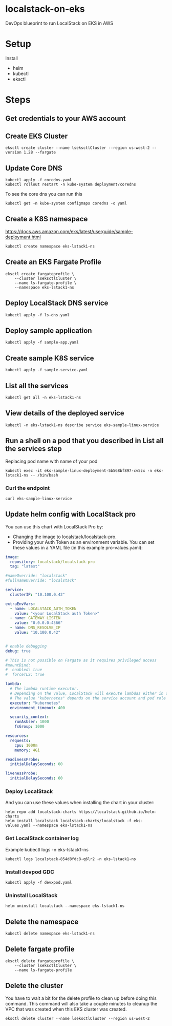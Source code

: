 # localstack-on-eks
DevOps blueprint to run LocalStack on EKS in AWS

# Setup
Install 
- helm
- kubectl
- eksctl

# Steps
## Get credentials to your AWS account

## Create EKS Cluster 
```shell
eksctl create cluster --name lseksctlCluster --region us-west-2 --version 1.28 --fargate
```

## Update Core DNS
```shell
kubectl apply -f coredns.yaml
kubectl rollout restart -n kube-system deployment/coredns
```
To see the core dns you can run this
```shell
kubectl get -n kube-system configmaps coredns -o yaml
```

## Create a K8S namespace
https://docs.aws.amazon.com/eks/latest/userguide/sample-deployment.html
```shell
kubectl create namespace eks-lstack1-ns
```

## Create an EKS Fargate Profile
```shell
eksctl create fargateprofile \
    --cluster lseksctlCluster \
    --name ls-fargate-profile \
    --namespace eks-lstack1-ns 
```

## Deploy LocalStack DNS service
```shell
kubectl apply -f ls-dns.yaml
```


## Deploy sample application
```shell
kubectl apply -f sample-app.yaml
```

## Create sample K8S service
```shell
kubectl apply -f sample-service.yaml
```

## List all the services
```shell
kubectl get all -n eks-lstack1-ns
```

## View details of the deployed service
```shell
kubectl -n eks-lstack1-ns describe service eks-sample-linux-service
```

## Run a shell on a pod that you described in List all the services step
Replacing pod name with name of your pod
```shell
kubectl exec -it eks-sample-linux-deployment-5b568bf897-cv5zx -n eks-lstack1-ns -- /bin/bash
```
### Curl the endpoint
```shell
curl eks-sample-linux-service
```

## Update helm config with LocalStack pro
You can use this chart with LocalStack Pro by:
- Changing the image to localstack/localstack-pro.
- Providing your Auth Token as an environment variable.
You can set these values in a YAML file (in this example pro-values.yaml):
```yaml
image:
  repository: localstack/localstack-pro
  tag: "latest"

#nameOverride: "localstack"
#fullnameOverride: "localstack"

service:
  clusterIP: "10.100.0.42"

extraEnvVars:
  - name: LOCALSTACK_AUTH_TOKEN
    value: "<your LocalStack auth Token>"
  - name: GATEWAY_LISTEN
    value: "0.0.0.0:4566"
  - name: DNS_RESOLVE_IP
    value: "10.100.0.42"


# enable debugging
debug: true

# This is not possible on Fargate as it requires privileged access
#mountDind:
#  enabled: true
#  forceTLS: true

lambda:
  # The lambda runtime executor.
  # Depending on the value, LocalStack will execute lambdas either in docker containers or in kubernetes pods
  # The value "kubernetes" depends on the service account and pod role being activated
  executor: "kubernetes"
  environment_timeout: 400

  security_context:
    runAsUser: 1000
    fsGroup: 1000

resources:
  requests:
    cpu: 1000m
    memory: 4Gi

readinessProbe:
  initialDelaySeconds: 60

livenessProbe:
  initialDelaySeconds: 60
```

### Deploy LocalStack
And you can use these values when installing the chart in your cluster:
```shell
helm repo add localstack-charts https://localstack.github.io/helm-charts
helm install localstack localstack-charts/localstack -f eks-values.yaml --namespace eks-lstack1-ns
```

### Get LocalStack container log
Example
kubectl logs <podname> -n eks-lstack1-ns
```shell
kubectl logs localstack-854d8fdc8-q6lr2 -n eks-lstack1-ns
```

### Install devpod GDC
```shell
kubectl apply -f devxpod.yaml
```

### Uninstall LocalStack
```shell
helm uninstall localstack --namespace eks-lstack1-ns
```

## Delete the namespace
```shell
kubectl delete namespace eks-lstack1-ns
```

## Delete fargate profile
```shell
eksctl delete fargateprofile \
    --cluster lseksctlCluster \
    --name ls-fargate-profile 
```

## Delete the cluster
You have to wait a bit for the delete profile to clean up before doing this command.
This command will also take a couple minutes to cleanup the VPC that was created when this EKS cluster was created.
```shell
eksctl delete cluster --name lseksctlCluster --region us-west-2
```